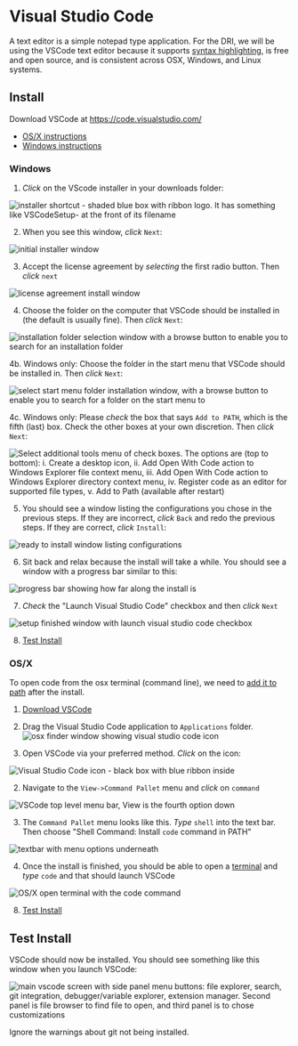 # Visual Studio Code
A text editor is a simple notepad type application. For the DRI, we will be using the VSCode text editor because it supports [syntax highlighting](https://en.wikipedia.org/wiki/Syntax_highlighting), is free and open source, and is consistent across OSX, Windows, and Linux systems.

## Install
Download VSCode at https://code.visualstudio.com/ 
* [OS/X instructions](#osx)
* [Windows instructions](#windows)

### Windows
1. *Click* on the VScode installer in your downloads folder:

![installer shortcut - shaded blue box with ribbon logo. It has something like `VSCodeSetup-` at the front of its filename](images/windows/vscode/vscode00.png)

2. When you see this window, *click* `Next`:

 ![initial installer window](images/windows/vscode/vscode01.png)
 
 3. Accept the license agreement by *selecting* the first radio button. Then *click* `next`  
 
 ![license agreement install window](images/windows/vscode/vscode02.png)
 
 4. Choose the folder on the computer that VSCode should be installed in (the default is usually fine). Then *click* `Next`:
 
 ![installation folder selection window with a browse button to enable you to search for an installation folder](images/windows/vscode/vscode03.png)
 
 4b. Windows only: Choose the folder in the start menu that VSCode should be installed in. Then *click* `Next`:
 
 ![select start menu folder installation window, with a browse button to enable you to search for a folder on the start menu to ](images/windows/vscode/vscode04.png)
 
 4c. Windows only: Please *check* the box that says `Add to PATH`, which is the fifth (last) box. Check the other boxes at your own discretion. Then *click* `Next`:
 
 ![Select additional tools menu of check boxes. The options are (top to bottom): i. Create a desktop icon, ii. Add `Open With Code` action to Windows Explorer file context menu, iii. Add `Open With Code` action to Windows Explorer directory context menu, iv. Register code as an editor for supported file types, v. Add to Path (available after restart)](images/windows/vscode/vscode05.png)

5. You should see a window listing the configurations you chose in the previous steps. If they are incorrect, *click* `Back` and redo the previous steps. If they are correct, *click* `Install`:

 ![ready to install window listing configurations](images/windows/vscode/vscode06.png)

6. Sit back and relax because the install will take a while. You should see a window with a progress bar similar to this:

![progress bar showing how far along the install is](images/windows/vscode/vscode07.png) 

7. *Check* the "Launch Visual Studio Code" checkbox and then *click* `Next`

![setup finished window with launch visual studio code checkbox](images/windows/vscode/vscode08.png)

8. [Test Install](#test-install)

### OS/X

To open code from the osx terminal (command line), we need to [add it to path](https://code.visualstudio.com/docs/setup/mac) after the install.

1. [Download VSCode](#download)

1. Drag the Visual Studio Code application to `Applications` folder. 
![osx finder window showing visual studio code icon](images/osx/vscode/vscode.png)

1. Open VSCode via your preferred method.  *Click* on the icon:

![Visual Studio Code icon - black box with blue ribbon inside](images/osx/vscode/path00.png)

2. Navigate to the `View->Command Pallet` menu and *click* on `command`

![VSCode top level menu bar, View is the fourth option down](images/osx/vscode/path01.png)

3. The `Command Pallet` menu looks like this. *Type* `shell` into the text bar. Then choose "Shell Command: Install `code` command in PATH" 

![textbar with menu options underneath](images/osx/vscode/path02.png)

4. Once the install is finished, you should be able to open a [terminal](osx_terminal.md) and *type* `code` and that should launch VSCode

![OS/X open terminal with the code command](images/osx/vscode/path03.png)

8. [Test Install](#test-install)

## Test Install

VSCode should now be installed. You should see something like this window when you launch VSCode:

![main vscode screen with side panel menu buttons: file explorer, search, git integration, debugger/variable explorer, extension manager. Second panel is file browser to find file to open, and third panel is to chose customizations](images/windows/vscode/vscode09.png)

Ignore the warnings about git not being installed. 
